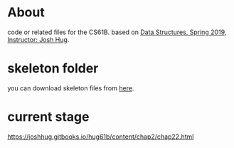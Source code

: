 # About

code or related files for the CS61B. based on [Data Structures, Spring 2019, Instructor: Josh Hug](https://sp19.datastructur.es).


# skeleton folder
you can download skeleton files from [here](https://github.com/Berkeley-CS61B/skeleton-sp19).

# current stage
https://joshhug.gitbooks.io/hug61b/content/chap2/chap22.html
